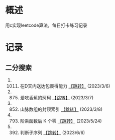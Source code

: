 # 概述
用c实现leetcode算法，每日打卡练习记录

# 记录
## 二分搜索
1. 1011. 在D天内送达包裹得能力 [【跳转】][1011] (2023/3/6)
2. 875. 爱吃香蕉的珂珂 [【跳转】][875] (2023/3/7)
3. 852. 山脉数组的封顶索引  [【跳转】][852] (2023/3/8)
4. 793. 阶乘函数后 K 个零  [【跳转】][793] (2023/5/24)
5. 392. 判断子序列 [【跳转】][392] (2023/6/6)




[1011]: ./src/binarySearch/1011_shipWithInDays
[875]: ./src/binarySearch/875_minEatingSpeed
[852]: ./src/binarySearch/852_peakIndexInMountainArray
[793]: ./src/binarySearch/793_preimageSizeFZF/
[392]: ./src/binarySearch/392_isSubsequence/
